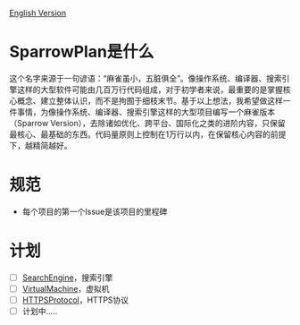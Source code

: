 [English Version]()
# SparrowPlan是什么
这个名字来源于一句谚语：“麻雀虽小，五脏俱全”。像操作系统、编译器、搜索引擎这样的大型软件可能由几百万行代码组成，对于初学者来说，最重要的是掌握核心概念、建立整体认识，而不是拘囿于细枝末节。基于以上想法，我希望做这样一件事情，为像操作系统、编译器、搜索引擎这样的大型项目编写一个麻雀版本（Sparrow Version），去除诸如优化、跨平台、国际化之类的进阶内容，只保留最核心、最基础的东西。代码量原则上控制在1万行以内，在保留核心内容的前提下，越精简越好。

# 规范
- 每个项目的第一个Issue是该项目的里程碑

# 计划
- [ ] [SearchEngine](https://github.com/SparrowPlan/SearchEngine)，搜索引擎
- [ ] [VirtualMachine]()，虚拟机
- [ ] [HTTPSProtocol]()，HTTPS协议
- [ ] 计划中.....
